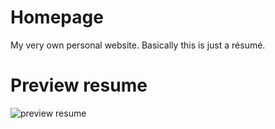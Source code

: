 # Homepage
My very own personal website. Basically this is just a résumé.
# Preview resume
![preview resume](http://i.piccy.info/i9/8c5cbe3ce899f4e8ba7566616a25e35d/1588504797/154836/1376251/Screenshot_5.png)
